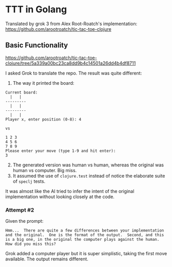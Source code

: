 # TTT in Golang

Translated by grok 3 from Alex Root-Roatch's implementation: https://github.com/arootroatch/tic-tac-toe-clojure

## Basic Functionality

https://github.com/arootroatch/tic-tac-toe-clojure/tree/5a339a00bc23ca8dd9b4c14501a26dd4b4df8711

I asked Grok to translate the repo.  The result was quite different:
1. The way it printed the board:
```
Current board:
  |   |
---------
  |   |
---------
  |   |  
Player x, enter position (0-8): 4

vs

1 2 3
4 5 6
7 8 9
Please enter your move (type 1-9 and hit enter):
3
```
2. The generated version was human vs human, whereas the original was human vs computer.  Big miss.
3. It assumed the use of `clojure.test` instead of notice the elaborate suite of `speclj` tests. 

It was almost like the AI tried to infer the intent of the original implementation without looking closely at the code.

### Attempt #2

Given the prompt:

    Hmm...  There are quite a few differences between your implementation and the original.  One is the format of the output.  Second, and this is a big one, in the original the computer plays against the human.  How did you miss this?

Grok added a computer player but it is super simplistic, taking the first move available.  The output remains different.
